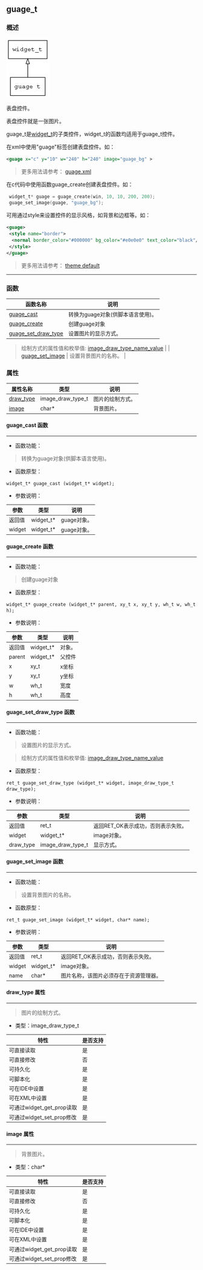 ## guage\_t
### 概述
![image](images/guage_t_0.png)

表盘控件。

 表盘控件就是一张图片。

 guage\_t是[widget\_t](widget_t.md)的子类控件，widget\_t的函数均适用于guage\_t控件。

 在xml中使用"guage"标签创建表盘控件。如：

 ```xml
 <guage x="c" y="10" w="240" h="240" image="guage_bg" >
 ```

 > 更多用法请参考：
 [guage.xml](https://github.com/zlgopen/awtk/blob/master/demos/assets/default/raw/ui/guage.xml)

 在c代码中使用函数guage\_create创建表盘控件。如：

 ```c
  widget_t* guage = guage_create(win, 10, 10, 200, 200);
  guage_set_image(guage, "guage_bg");
 ```

 可用通过style来设置控件的显示风格，如背景和边框等。如：

 ```xml
 <guage>
  <style name="border">
   <normal border_color="#000000" bg_color="#e0e0e0" text_color="black"/>
  </style>
 </guage>
 ```

 > 更多用法请参考：
 [theme
 default](https://github.com/zlgopen/awtk/blob/master/demos/assets/default/raw/styles/default.xml)
----------------------------------
### 函数
<p id="guage_t_methods">

| 函数名称 | 说明 | 
| -------- | ------------ | 
| <a href="#guage_t_guage_cast">guage\_cast</a> | 转换为guage对象(供脚本语言使用)。 |
| <a href="#guage_t_guage_create">guage\_create</a> | 创建guage对象 |
| <a href="#guage_t_guage_set_draw_type">guage\_set\_draw\_type</a> | 设置图片的显示方式。

 > 绘制方式的属性值和枚举值:
 [image\_draw\_type\_name\_value](https://github.com/zlgopen/awtk/blob/master/src/base/enums.c#L98) |
| <a href="#guage_t_guage_set_image">guage\_set\_image</a> | 设置背景图片的名称。 |
### 属性
<p id="guage_t_properties">

| 属性名称 | 类型 | 说明 | 
| -------- | ----- | ------------ | 
| <a href="#guage_t_draw_type">draw\_type</a> | image\_draw\_type\_t | 图片的绘制方式。 |
| <a href="#guage_t_image">image</a> | char* | 背景图片。 |
#### guage\_cast 函数
-----------------------

* 函数功能：

> <p id="guage_t_guage_cast">转换为guage对象(供脚本语言使用)。

* 函数原型：

```
widget_t* guage_cast (widget_t* widget);
```

* 参数说明：

| 参数 | 类型 | 说明 |
| -------- | ----- | --------- |
| 返回值 | widget\_t* | guage对象。 |
| widget | widget\_t* | guage对象。 |
#### guage\_create 函数
-----------------------

* 函数功能：

> <p id="guage_t_guage_create">创建guage对象

* 函数原型：

```
widget_t* guage_create (widget_t* parent, xy_t x, xy_t y, wh_t w, wh_t h);
```

* 参数说明：

| 参数 | 类型 | 说明 |
| -------- | ----- | --------- |
| 返回值 | widget\_t* | 对象。 |
| parent | widget\_t* | 父控件 |
| x | xy\_t | x坐标 |
| y | xy\_t | y坐标 |
| w | wh\_t | 宽度 |
| h | wh\_t | 高度 |
#### guage\_set\_draw\_type 函数
-----------------------

* 函数功能：

> <p id="guage_t_guage_set_draw_type">设置图片的显示方式。

 > 绘制方式的属性值和枚举值:
 [image\_draw\_type\_name\_value](https://github.com/zlgopen/awtk/blob/master/src/base/enums.c#L98)

* 函数原型：

```
ret_t guage_set_draw_type (widget_t* widget, image_draw_type_t draw_type);
```

* 参数说明：

| 参数 | 类型 | 说明 |
| -------- | ----- | --------- |
| 返回值 | ret\_t | 返回RET\_OK表示成功，否则表示失败。 |
| widget | widget\_t* | image对象。 |
| draw\_type | image\_draw\_type\_t | 显示方式。 |
#### guage\_set\_image 函数
-----------------------

* 函数功能：

> <p id="guage_t_guage_set_image">设置背景图片的名称。

* 函数原型：

```
ret_t guage_set_image (widget_t* widget, char* name);
```

* 参数说明：

| 参数 | 类型 | 说明 |
| -------- | ----- | --------- |
| 返回值 | ret\_t | 返回RET\_OK表示成功，否则表示失败。 |
| widget | widget\_t* | image对象。 |
| name | char* | 图片名称，该图片必须存在于资源管理器。 |
#### draw\_type 属性
-----------------------
> <p id="guage_t_draw_type">图片的绘制方式。

* 类型：image\_draw\_type\_t

| 特性 | 是否支持 |
| -------- | ----- |
| 可直接读取 | 是 |
| 可直接修改 | 否 |
| 可持久化   | 是 |
| 可脚本化   | 是 |
| 可在IDE中设置 | 是 |
| 可在XML中设置 | 是 |
| 可通过widget\_get\_prop读取 | 是 |
| 可通过widget\_set\_prop修改 | 是 |
#### image 属性
-----------------------
> <p id="guage_t_image">背景图片。

* 类型：char*

| 特性 | 是否支持 |
| -------- | ----- |
| 可直接读取 | 是 |
| 可直接修改 | 否 |
| 可持久化   | 是 |
| 可脚本化   | 是 |
| 可在IDE中设置 | 是 |
| 可在XML中设置 | 是 |
| 可通过widget\_get\_prop读取 | 是 |
| 可通过widget\_set\_prop修改 | 是 |
